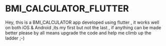 # BMI_CALCULATOR_FLUTTER
Hey, this is a BMI_CALCULATOR app developed using flutter , it works well on both iOS &amp; Android ,its my first but not the last , if anything can be made better please by all means upgrade the code and help me climb up the ladder ;-)
